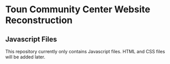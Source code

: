 # Toun Community Center Website Reconstruction

## Javascript Files

This repository currently only contains Javascript files. HTML and CSS files will be added later.